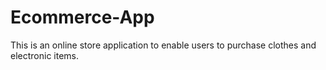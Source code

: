 # Ecommerce-App
This is an online store application to enable users to purchase clothes and electronic items.
